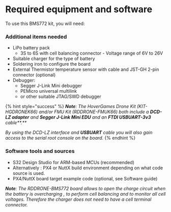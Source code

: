 # Required equipment and software

To use this BMS772  kit, you will need: 

### Additional items needed

* LiPo battery pack 
  * 3S to 6S with cell balancing connector - Voltage range of 6V to 26V
* Suitable charger for the type of battery
* Soldering iron to configure the board
* External Thermistor temperature sensor with cable and JST-GH 2-pin connector \(optional\)
* Debugger: 
  * Segger J-Link Mini debugger
  * PEMicro universal multilink 
  * or other suitable JTAG/SWD debugger 

{% hint style="success" %}
_**Note**:  The HoverGames Drone Kit \(KIT-HGDRONEK66\) and/or  FMU Kit \(RDDRONE-FMUK66\) both include a **DCD-LZ adapter** and **Segger J-Link Mini EDU** and an **FTDI USBUART-3v3** cable**.**_ 

_By using the DCD-LZ interface and **USBUART** cable you will also gain access to the serial root console on the board._
{% endhint %}

### Software tools and sources

* S32 Design Studio for ARM-based MCUs \(recommended\)
* Alternatively : PX4 or NuttX build environment depending on what code source is used. 
* PX4/NuttX board target example code \(optional, see Software guide\)

_**Note**: The RDDRONE-BMS772 board allows to open the charge circuit when the battery is overcharging , to perform cell balancing and to monitor all cell voltages. Therefore the charger does not need to have a cell terminal connector._



